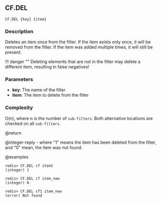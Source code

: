 
## CF.DEL

```
CF.DEL {key} {item}
```
### Description

Deletes an item once from the filter. If the item exists only once, it will be
removed from the filter. If the item was added multiple times, it will still be
present.

!!! danger ""
    Deleting elements that are not in the filter may delete a different item,
    resulting in false negatives!

### Parameters

* **key**: The name of the filter
* **item**: The item to delete from the filter

### Complexity

O(n), where n is the number of `sub-filters`. Both alternative locations are
checked on all `sub-filters`.

@return

@integer-reply - where "1" means the item has been deleted from the filter, and "0" mean, the item was not found.

@examples

```
redis> CF.DEL cf item1
(integer) 1
```
```
redis> CF.DEL cf item_new
(integer) 0
```
```
redis> CF.DEL cf1 item_new
(error) Not found
```